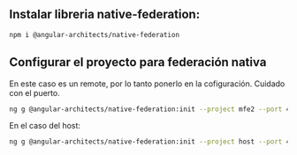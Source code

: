 ## Instalar libreria native-federation:
```bash
npm i @angular-architects/native-federation
```
## Configurar el proyecto para federación nativa
En este caso es un remote, por lo tanto ponerlo en la cofiguración. Cuidado con el puerto.
```bash
ng g @angular-architects/native-federation:init --project mfe2 --port 4202 --type remote
```
En el caso del host:
```bash
ng g @angular-architects/native-federation:init --project host --port 4200 --type dynamic-host
```
